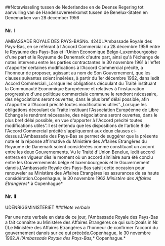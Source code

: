 <meta http-equiv='Content-Type' content='text/html; charset=utf-8' />

##Notawisseling tussen de Nederlandse en de Deense Regering tot aanvulling van de Handelsovereenkomst tussen de Benelux-Staten en Denemarken van 28 december 1956

### Nr.  I  

AMBASSADE ROYALE DES PAYS-BASNo. 4240L'Ambassade Royale des Pays-Bas, en se référant à l'Accord Commercial du 28 décembre 1956 entre le Royaume des Pays-Bas et l'Union Economique Belgo-Luxembourgeoise d'une part et le Royaume de Danemark d'autre part, ainsi qu'à l'échange de notes intervenu entre les parties contractantes le 30 novembre 1961 à l'effet d'apporter certaines modifications à l'Accord Commercial précité, a l'honneur de proposer, agissant au nom de Son Gouvernement, que les clauses suivantes soient insérées, à partir du 1er décembre 1962, dans ledit Accord Commercial:„Lorsque les obligations découlant du Traité instituant la Communauté Economique Européenne et relatives à l'instauration progressive d'une politique commerciale commune le rendront nécessaire, des négociations seront ouvertes, dans le plus bref délai possible, afin d'apporter à l'Accord précité toutes modifications utiles”.„Lorsque les obligations découlant du Traité instituant l'Association Européenne de Libre Echange le rendront nécessaire, des négociations seront ouvertes, dans le plus bref délai possible, en vue d'apporter à l'Accord précité toutes modifications utiles”.Il est entendu que les dispositions de l'article 8 de l'Accord Commercial précité s'appliqueront aux deux clauses ci-dessus.L'Ambassade des Pays-Bas se permet de suggérer que la présente note et la réponse affirmative du Ministère des Affaires Etrangères du Royaume de Danemark soient considérées comme constituant un accord entre les deux Gouvernements. Vu le Traité d'Union Benelux, ledit accord entrera en vigueur dès le moment où un accord similaire aura été conclu entre les Gouvernements belge et luxembourgeois et le Gouvernement danois.L'Ambassade Royale des Pays-Bas saisit cette occasion pour renouveler au Ministère des Affaires Etrangères les assurances de sa haute considération.Copenhague, le 30 novembre 1962.*Ministère des Affaires Etrangères** à Copenhague*

### Nr.  II  

UDENRIGSMINISTERIET
###*Note verbale* 

Par une note verbale en date de ce jour, l'Ambassade Royale des Pays-Bas a fait connaître au Ministère des Affaires Etrangères ce qui suit:(zoals in Nr. I)Le Ministère des Affaires Etrangères a l'honneur de confirmer l'accord du gouvernement danois sur ce qui précède.Copenhague, le 30 novembre 1962.*A l'Ambassade Royale des Pays-Bas,** Copenhague.*
